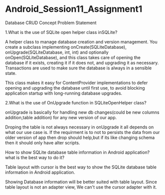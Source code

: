 # Android_Session11_Assignment1
Database CRUD Concept
Problem Statement

1.What is the use of SQLite open helper class inSQLite?

A helper class to manage database creation and version management.
You create a subclass implementing onCreate(SQLiteDatabase), onUpgrade(SQLiteDatabase, int, int) and optionally onOpen(SQLiteDatabase), and this class takes care of opening the database if it exists, creating it if it does not, and upgrading it as necessary. Transactions are used to make sure the database is always in a sensible state.

This class makes it easy for ContentProvider implementations to defer opening and upgrading the database until first use, to avoid blocking application startup with long-running database upgrades.

2.What is the use of OnUpgrade function in SQLiteOpenHelper class?

onUpgrade is basically for handling new db changes(could be new columns addition,table addition) for any new version of our app.

Droping the table is not always necessary in onUpgrade it all depends on what our use case is. If the requirment is to not to persists the data from our older version of app then drop should help,but if its like changing schema then it should only have alter scripts.

How to show SQLite database table information in Android application? what is the best
way to do it?

Table layout with cursor is the best way to show the SQLite database table information in Android application.

Showing Database information will be better suited with table layout. Since table layout is not an adapter view, We can't use the cursor adapter with it.


